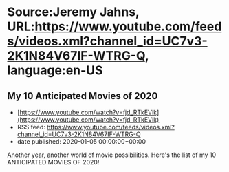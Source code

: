 # Source:Jeremy Jahns, URL:https://www.youtube.com/feeds/videos.xml?channel_id=UC7v3-2K1N84V67IF-WTRG-Q, language:en-US

## My 10 Anticipated Movies of 2020
 - [https://www.youtube.com/watch?v=fjd_RTkEVlk](https://www.youtube.com/watch?v=fjd_RTkEVlk)
 - RSS feed: https://www.youtube.com/feeds/videos.xml?channel_id=UC7v3-2K1N84V67IF-WTRG-Q
 - date published: 2020-01-05 00:00:00+00:00

Another year, another world of movie possibilities. Here's the list of my 10 ANTICIPATED MOVIES OF 2020!

